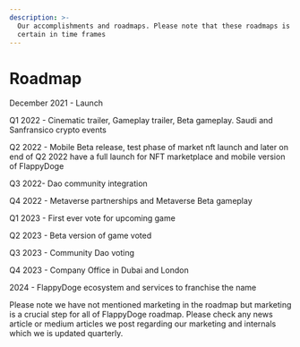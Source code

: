 ```yaml
---
description: >-
  Our accomplishments and roadmaps. Please note that these roadmaps is not 100%
  certain in time frames
---
```


# Roadmap

December 2021 - Launch

Q1 2022 - Cinematic trailer, Gameplay trailer, Beta gameplay. Saudi and Sanfransico crypto events

Q2 2022 - Mobile Beta release, test phase of market nft launch and later on end of Q2 2022 have a full launch for NFT marketplace and mobile version of FlappyDoge

Q3 2022- Dao community integration&#x20;

Q4 2022 - Metaverse partnerships and Metaverse Beta gameplay

Q1 2023 - First ever vote for upcoming game

Q2 2023 - Beta version of game voted

Q3 2023 - Community Dao voting

Q4 2023 - Company Office in Dubai and London

2024 - FlappyDoge ecosystem and services to franchise the name



Please note we have not mentioned marketing in the roadmap but marketing is a crucial step for all of FlappyDoge roadmap. Please check any news article or medium articles we post regarding our marketing and internals which we is updated quarterly.


